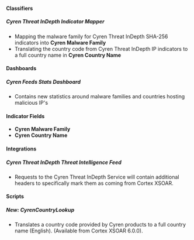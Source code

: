 
#### Classifiers
##### Cyren Threat InDepth Indicator Mapper
- Mapping the malware family for Cyren Threat InDepth SHA-256 indicators into **Cyren Malware Family**
- Translating the country code from Cyren Threat InDepth IP indicators to a full country name in **Cyren Country Name**

#### Dashboards
##### Cyren Feeds Stats Dashboard
- Contains new statistics around malware families and countries hosting malicious IP's

#### Indicator Fields
- **Cyren Malware Family**
- **Cyren Country Name**

#### Integrations
##### Cyren Threat InDepth Threat Intelligence Feed
- Requests to the Cyren Threat InDepth Service will contain additional headers to specifically mark them as coming from Cortex XSOAR.

#### Scripts
##### New: CyrenCountryLookup
- Translates a country code provided by Cyren products to a full country name (English). (Available from Cortex XSOAR 6.0.0).
